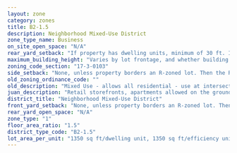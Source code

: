 ```yaml
---
layout: zone
category: zones
title: B2-1.5
description: Neighborhood Mixed-Use District
zone_type_name: Business
on_site_open_space: "N/A"
rear_yard_setback: "If property has dwelling units, minimum of 30 ft. If its rear property line borders the side property line of an R-zoned lot, the rear setback must equal the side setback of the R-zoned lot. If rear line borders the R lot&#39;s rear line, setback must be at least 16 ft."
maximum_building_height: "Varies by lot frontage, and whether building has ground-floor commercial space. (See 17-3-0408)"
zoning_code_section: "17-3-0103"
side_setback: "None, unless property borders an R-zoned lot. Then the R lot&#39;s front setback applies."
old_zoning_ordinance_code: ""
old_description: "Mixed Use - allows all residential - use at intersections &amp; on low traffic &amp; low volume streets."
juan_description: "Retail storefronts, apartments allowed on the ground floor. Intended to spur development in commercial corridors with low demand for retail."
district_title: "Neighborhood Mixed-Use District"
front_yard_setback: "None, unless property borders an R-zoned lot. Then the front setback must be at least 50% of the R lot&#39;s front setback. (See 17-3-0404.)"
rear_yard_open_space: "N/A"
zone_type: "1"
floor_area_ratio: "1.5"
district_type_code: "B2-1.5"
lot_area_per_unit: "1350 sq ft/dwelling unit, 1350 sq ft/efficiency unit, no SRO units allowed"
---
```

